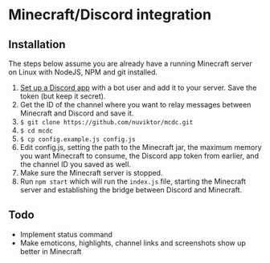 # Minecraft/Discord integration

## Installation

The steps below assume you are already have a running Minecraft server on Linux with NodeJS, NPM and git installed.

1. [Set up a Discord app](https://discordapp.com/developers/applications/me) with a bot user and add it to your server. Save the token (but keep it secret).
2. Get the ID of the channel where you want to relay messages between Minecraft and Discord and save it.
3. `$ git clone https://github.com/nuviktor/mcdc.git`
4. `$ cd mcdc`
5. `$ cp config.example.js config.js`
6. Edit config.js, setting the path to the Minecraft jar, the maximum memory you want Minecraft to consume, the Discord app token from earlier, and the channel ID you saved as well.
7. Make sure the Minecraft server is stopped.
8. Run `npm start` which will run the `index.js` file, starting the Minecraft server and establishing the bridge between Discord and Minecraft.

## Todo

* Implement status command
* Make emoticons, highlights, channel links and screenshots show up better in Minecraft
